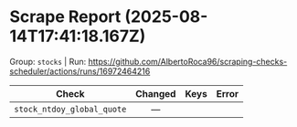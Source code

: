 # Scrape Report (2025-08-14T17:41:18.167Z)

Group: `stocks`  |  Run: https://github.com/AlbertoRoca96/scraping-checks-scheduler/actions/runs/16972464216

| Check | Changed | Keys | Error |
|---|:---:|:--|:--|
| `stock_ntdoy_global_quote` | — |  |  |
